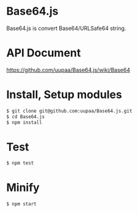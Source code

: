 Base64.js
=========

Base64.js is convert Base64/URLSafe64 string.

# API Document

https://github.com/uupaa/Base64.js/wiki/Base64

# Install, Setup modules

```sh
$ git clone git@github.com:uupaa/Base64.js.git
$ cd Base64.js
$ npm install
```

# Test

```sh
$ npm test
```

# Minify

```sh
$ npm start
```

